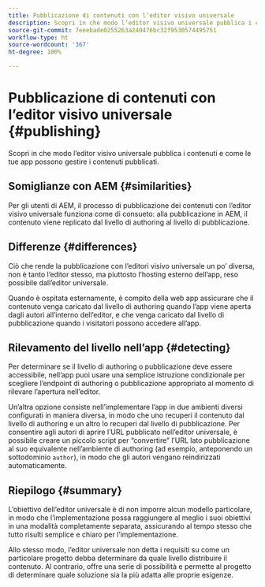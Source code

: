```yaml
---
title: Pubblicazione di contenuti con l’editor visivo universale
description: Scopri in che modo l’editor visivo universale pubblica i contenuti e come le tue app possono gestire i contenuti pubblicati.
source-git-commit: 7eeebade0255263a240476bc32f9530574495751
workflow-type: ht
source-wordcount: '367'
ht-degree: 100%

---
```



# Pubblicazione di contenuti con l’editor visivo universale {#publishing}

Scopri in che modo l’editor visivo universale pubblica i contenuti e come le tue app possono gestire i contenuti pubblicati.

## Somiglianze con AEM {#similarities}

Per gli utenti di AEM, il processo di pubblicazione dei contenuti con l’editor visivo universale funziona come di consueto: alla pubblicazione in AEM, il contenuto viene replicato dal livello di authoring al livello di pubblicazione.

## Differenze {#differences}

Ciò che rende la pubblicazione con l’editorì visivo universale un po’ diversa, non è tanto l’editor stesso, ma piuttosto l’hosting esterno dell’app, reso possibile dall’editor universale.

Quando è ospitata esternamente, è compito della web app assicurare che il contenuto venga caricato dal livello di authoring quando l’app viene aperta dagli autori all’interno dell’editor, e che venga caricato dal livello di pubblicazione quando i visitatori possono accedere all’app.

## Rilevamento del livello nell’app {#detecting}

Per determinare se il livello di authoring o pubblicazione deve essere accessibile, nell’app puoi usare una semplice istruzione condizionale per scegliere l’endpoint di authoring o pubblicazione appropriato al momento di rilevare l’apertura nell’editor.

Un’altra opzione consiste nell’implementare l’app in due ambienti diversi configurati in maniera diversa, in modo che uno recuperi il contenuto dal livello di authoring e un altro lo recuperi dal livello di pubblicazione. Per consentire agli autori di aprire l’URL pubblicato nell’editor universale, è possibile creare un piccolo script per “convertire” l’URL lato pubblicazione al suo equivalente nell’ambiente di authoring (ad esempio, anteponendo un sottodominio `author`), in modo che gli autori vengano reindirizzati automaticamente.

## Riepilogo {#summary}

L’obiettivo dell’editor universale è di non imporre alcun modello particolare, in modo che l’implementazione possa raggiungere al meglio i suoi obiettivi in una modalità completamente separata, assicurando al tempo stesso che tutto risulti semplice e chiaro per l’implementazione.

Allo stesso modo, l’editor universale non detta i requisiti su come un particolare progetto debba determinare da quale livello distribuire il contenuto. Al contrario, offre una serie di possibilità e permette al progetto di determinare quale soluzione sia la più adatta alle proprie esigenze.
